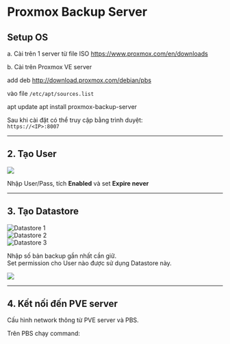 # Proxmox Backup Server
## Setup OS

a. Cài trên 1 server từ file ISO <https://www.proxmox.com/en/downloads>

b. Cài trên Proxmox VE server

add deb http://download.proxmox.com/debian/pbs


vào file `/etc/apt/sources.list`

apt update
apt install proxmox-backup-server

Sau khi cài đặt có thể truy cập bằng trình duyệt:  
`https://<IP>:8007`

---

## 2. Tạo User

![](images/media/image1.png)

Nhập User/Pass, tích **Enabled** và set **Expire never**

---

## 3. Tạo Datastore

![Datastore 1](./images/image2.png)  
![Datastore 2](./images/image3.png)  
![Datastore 3](./images/image4.png)

Nhập số bản backup gần nhất cần giữ.  
Set permission cho User nào được sử dụng Datastore này.

![](images/media/image5.png)

---

## 4. Kết nối đến PVE server

Cấu hình network thông từ PVE server và PBS.  

Trên PBS chạy command:


